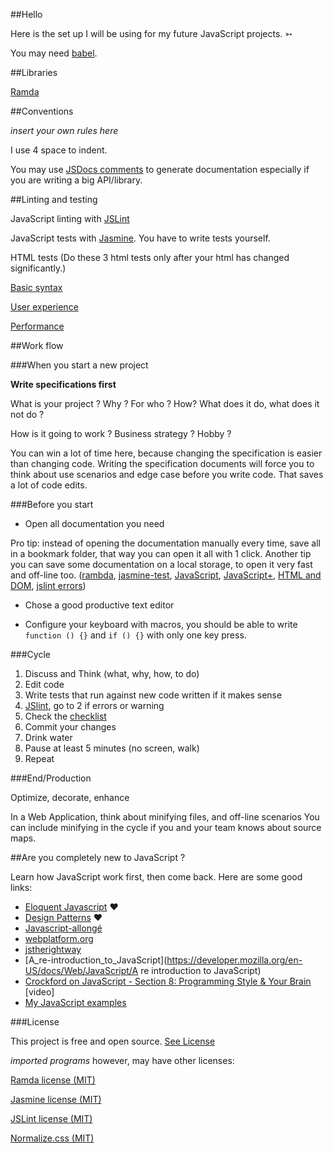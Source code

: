 ##Hello

Here is the set up I will be using for my future JavaScript projects. ➳

You may need [babel](http://babeljs.io/).


##Libraries

[Ramda](https://github.com/ramda/ramda)



##Conventions

_insert your own rules here_
 
I use 4 space to indent.

You may use [JSDocs comments](https://github.com/jsdoc3/jsdoc) to generate documentation especially if you are writing a big API/library.


##Linting and testing

JavaScript linting with [JSLint](https://github.com/douglascrockford/JSLint)

JavaScript tests with [Jasmine](https://github.com/jasmine/jasmine). You have to write tests yourself.

HTML tests (Do these 3 html tests only after your html has changed significantly.)

[Basic syntax](http://validator.w3.org/)

[User experience](https://www.modern.ie/en-us)

[Performance](http://yslow.org/)



##Work flow


###When you start a new project

__Write specifications first__

What is your project ? Why ? For who ? How? What does it do, what does it not do ?

How is it going to work ? Business strategy ? Hobby ?

You can win a lot of time here, because changing the specification is easier than changing code. Writing the specification documents will force you to think about use scenarios and edge case before you write code. That saves a lot of code edits.


###Before you start

* Open all documentation you need

Pro tip: instead of opening the documentation manually every time, save all in a bookmark folder, that way you can open it all with 1 click. Another tip you can save some documentation on a local storage, to open it very fast and off-line too. 
([rambda](http://ramdajs.com/docs/),
[jasmine-test](http://jasmine.github.io/edge/introduction.html),
[JavaScript](https://developer.mozilla.org/en-US/docs/Web/JavaScript/Reference/Global_Objects),
[JavaScript+](http://babeljs.io/docs/learn-es6/),
[HTML and DOM](https://developers.whatwg.org/),
[jslint errors](http://jslinterrors.com/))

* Chose a good productive text editor

* Configure your keyboard with macros, you should be able to write `function () {}` and `if () {}` with only one key press.

###Cycle

1. Discuss and Think (what, why, how, to do)
2. Edit code
3. Write tests that run against new code written if it makes sense
4. [JSlint](http://new.jslint.com/jslint.html), go to 2 if errors or warning
5. Check the [checklist](checklist.md)
6. Commit your changes
7. Drink water
8. Pause at least 5 minutes (no screen, walk)
9. Repeat


###End/Production

Optimize, decorate, enhance

In a Web Application, think about minifying files, and off-line scenarios
You can include minifying in the cycle if you and your team knows about source maps.



##Are you completely new to JavaScript ?

Learn how JavaScript work first, then come back. Here are some good links:

* [Eloquent Javascript](http://eloquentjavascript.net/) ❤
* [Design Patterns](http://addyosmani.com/resources/essentialjsdesignpatterns/book/) ❤
* [Javascript-allongé](https://leanpub.com/javascript-allonge/read)
* [webplatform.org](http://www.webplatform.org/)
* [jstherightway](http://jstherightway.org/#getting-started)
* [A_re-introduction_to_JavaScript](https://developer.mozilla.org/en-US/docs/Web/JavaScript/A re introduction to JavaScript)
* [Crockford on JavaScript - Section 8: Programming Style & Your Brain ](https://www.youtube.com/watch?v=taaEzHI9xyY)[video]
* [My JavaScript examples](https://github.com/GrosSacASac/JavaScript-Set-Up/tree/master/js/examples)



###License

This project is free and open source. [See License](LICENSE.txt)

_imported programs_ however, may have other licenses:

[Ramda license (MIT)](https://github.com/ramda/ramda/blob/master/LICENSE.txt)

[Jasmine license (MIT)](https://github.com/jasmine/jasmine/blob/master/MIT.LICENSE)

[JSLint license (MIT)](https://github.com/douglascrockford/JSLint)

[Normalize.css (MIT)](https://github.com/necolas/normalize.css/blob/master/LICENSE.md)


